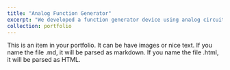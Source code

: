 ```yaml
---
title: "Analog Function Generator"
excerpt: "We developed a function generator device using analog circuits to generate given waveforms (sine, sawtooth, square, and triangular). Final device had the capability to produce the waveforms in the range 13-22800 Hz, with 0-20V amplitude and it was able to provide a current up to 0.2 A.. You can check the report and the datasheet [here](https://www.dropbox.com/sh/zru50dc1lkl8vbk/AABYudRu5XwuaLHchDYl-AeUa?dl=0) and schematics [here](https://github.com/sahanHe/Analog-function-generator). <br/><img src='/images/analog_function.PNG' style='width:40%'>"
collection: portfolio
---
```


This is an item in your portfolio. It can be have images or nice text. If you name the file .md, it will be parsed as markdown. If you name the file .html, it will be parsed as HTML. 
